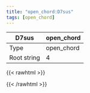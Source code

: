 ```yaml
---
title: "open_chord:D7sus"
tags: [open_chord]
---
```


|D7sus|open_chord|
|---|---|
|Type|open_chord|
|Root string|4|
{{< rawhtml >}}
<div class="container"></div>
<script>
const selector = '#container';
const chord = new ChordBox(selector);
chord.draw((new String("XX0213")));
</script>
{{< /rawhtml >}}
